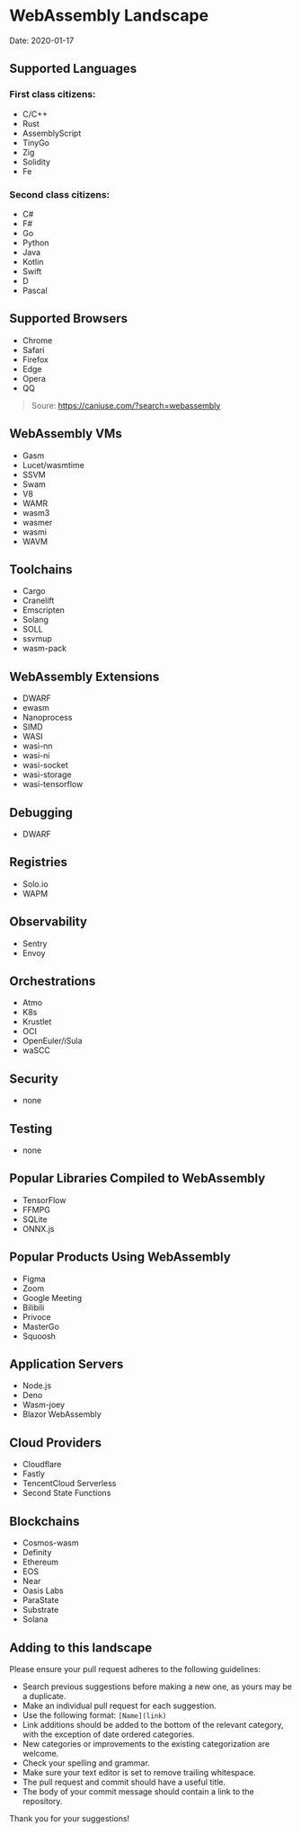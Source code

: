 # WebAssembly Landscape

Date: 2020-01-17


## Supported Languages


### First class citizens:

* C/C++
* Rust 
* AssemblyScript
* TinyGo
* Zig
* Solidity
* Fe

### Second class citizens:

* C#
* F#
* Go
* Python
* Java
* Kotlin
* Swift
* D 
* Pascal


## Supported Browsers

* Chrome
* Safari
* Firefox
* Edge
* Opera
* QQ 

> Soure: https://caniuse.com/?search=webassembly 

## WebAssembly VMs
* Gasm
* Lucet/wasmtime
* SSVM
* Swam
* V8
* WAMR
* wasm3
* wasmer
* wasmi
* WAVM

## Toolchains
* Cargo
* Cranelift
* Emscripten
* Solang
* SOLL
* ssvmup
* wasm-pack

## WebAssembly Extensions

* DWARF
* ewasm
* Nanoprocess
* SIMD
* WASI
* wasi-nn
* wasi-ni
* wasi-socket
* wasi-storage
* wasi-tensorflow

## Debugging
* DWARF

## Registries
* Solo.io
* WAPM

## Observability
* Sentry
* Envoy

## Orchestrations
* Atmo
* K8s
* Krustlet
* OCI
* OpenEuler/iSula
* waSCC

## Security
* none

## Testing
* none

## Popular Libraries Compiled to WebAssembly
* TensorFlow
* FFMPG
* SQLite
* ONNX.js

## Popular Products Using WebAssembly
* Figma
* Zoom
* Google Meeting
* Bilibili
* Privoce
* MasterGo
* Squoosh

## Application Servers
* Node.js
* Deno
* Wasm-joey
* Blazor WebAssembly

## Cloud Providers
* Cloudflare
* Fastly
* TencentCloud Serverless
* Second State Functions

## Blockchains
* Cosmos-wasm
* Definity
* Ethereum
* EOS
* Near
* Oasis Labs
* ParaState
* Substrate 
* Solana


## Adding to this landscape

Please ensure your pull request adheres to the following guidelines:

- Search previous suggestions before making a new one, as yours may be a duplicate.
- Make an individual pull request for each suggestion.
- Use the following format: `[Name](link)`
- Link additions should be added to the bottom of the relevant category, with the exception of date ordered categories.
- New categories or improvements to the existing categorization are welcome.
- Check your spelling and grammar.
- Make sure your text editor is set to remove trailing whitespace.
- The pull request and commit should have a useful title.
- The body of your commit message should contain a link to the repository.

Thank you for your suggestions!
